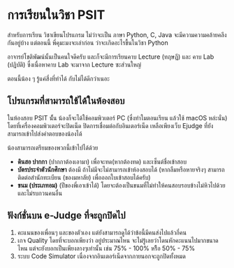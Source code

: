 # การเรียนในวิชา PSIT
สำหรับการเรียน วิชาเขียนโปรแกรม ไม่ว่าจะเป็น ภาษา Python, C, Java จะมีความความคล้ายคลึงกันอยู่บ้าง แต่ตอนนี้ พี่คุมะมงจะเล่าก่อน ว่าจะเกิดอะไรขื้นในวิชา Python

อาจารย์โชติพัฒน์นั้นเป็นคนใจดีครับ และก็จะมีการเรียนคาบ Lecture (ทฤษฎี) และ คาบ Lab (ปฏิบัติ) ซื่งเนื่อหาคาบ Lab จะมาจาก Lecture ซะส่วนใหญ่

ตอนนี้น้อง ๆ รู้แค่สี่งที่ทำได้ กับไม่ได้ดีกว่าเนอะ

## โปรแกรมที่สามารถใช้ได้ในห้องสอบ
ในห้องสอบ PSIT นั้่น น้องก็จะได้ใช้คอมพิวเตอร์ PC (ซึ่งทำใมตอนเรียน แล้วใช้ macOS หล่ะนั่น) โดยที่เครื่องคอมพิวเตอร์จะปิดเน็ด ปิดการเชื่อมต่อกับอินเตอร์เน็ด เหลือเพียงเว็บ Ejudge ที่ยังสามารถเข้าไปส่งคำตอบของน้องได้

น้องสามารถเตรียมของพวกนี้เข้าไปได้ด้วย
- **ดินสอ ปากกา** (ปากกาต้องเอามา) เพื่อจะทด(หากต้องทด) และเซ็นต์ชื่อเข้าสอบ
- **บัตรประจำตัวนักศึกษา** ต้องมี ถ้าไม่มีจะไม่สามารถเข้าห้องสอบได้ (หากลืมหรือหายจริงๆ สามารถติดต่อสำนักทะเบียน (ของมหาลัย) เพื่อออกใบเข้าสอบได้ครับ)
- **ขนม (ประเภทอม)** (ปีของพี่เอาเข้าได้) โดยจะต้องเป็นขนมที่ไม่ทำให้คนสอบรอบข้างไม่หิวไปด้วย และไม่รบกวนคนอื่น

## ฟังก์ชั่นบน e-Judge ที่จะถูกปิดไป
1. คะแนนของเพื่อนๆ และของตัวเอง แต่ยังสามารถดูได้ว่าข้อนี้มีคนส่งไปแล้วกี่คน
2. เกจ Quality โดยที่จะบอกเพียงว่า อยู่ประมาณไหน จะไม่รู้เลยว่าโดนหักคะแนนไปมากขนาดไหน แต่จะยังบอกเป็นเพียงลางๆเท่านั้น เช่น 75% - 100% หรีือ 50% - 75%
3. ระบบ Code Simulator เนื่องจากอินเตอร์เน็ดจากภายนอกจะถูกปิดทั้งหมด
